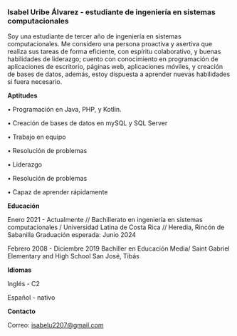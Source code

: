 ### Isabel Uribe Álvarez - estudiante de ingeniería en sistemas computacionales

Soy una estudiante de tercer año de ingeniería en sistemas computacionales. Me considero una persona proactiva y asertiva que realiza sus tareas de forma eficiente, con espíritu colaborativo, y buenas habilidades de liderazgo; cuento con conocimiento en programación de aplicaciones de escritorio, páginas web, aplicaciones móviles, y creación de bases de datos, además, estoy dispuesta a aprender nuevas habilidades si fuera necesario.

**Aptitudes**

• Programación en Java, PHP, y Kotlin.

• Creación de bases de datos en mySQL y SQL Server

• Trabajo en equipo

• Resolución de problemas

• Liderazgo

• Resolución de problemas

• Capaz de aprender rápidamente

**Educación**

Enero 2021 - Actualmente //
Bachillerato en ingeniería en sistemas computacionales / Universidad Latina de Costa Rica //
Heredia, Rincón de Sabanilla
Graduación esperada: Junio 2024

Febrero 2008 - Diciembre 2019
Bachiller en Educación Media/ Saint Gabriel Elementary and High School
San José, Tibás

**Idiomas**

Inglés - C2

Español - nativo

**Contacto**

Correo: isabelu2207@gmail.com